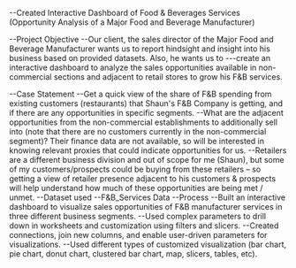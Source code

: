 
--Created Interactive Dashboard of Food & Beverages Services (Opportunity Analysis of a Major Food and Beverage Manufacturer)

--Project Objective
--Our client, the sales director of the Major Food and Beverage Manufacturer wants us to report hindsight and insight into his business based on provided datasets. Also, he wants us to ---create an interactive dashboard to analyze the sales opportunities available in non-commercial sections and adjacent to retail stores to grow his F&B services.

--Case Statement
--Get a quick view of the share of F&B spending from existing customers (restaurants) that Shaun's F&B Company is getting, and if there are any opportunities in specific segments.
--What are the adjacent opportunities from the non-commercial establishments to additionally sell into (note that there are no customers currently in the non-commercial segment)? Their finance data are not available, so will be interested in knowing relevant proxies that could indicate opportunities for us.
--Retailers are a different business division and out of scope for me (Shaun), but some of my customers/prospects could be buying from these retailers – so getting a view of retailer presence adjacent to his customers & prospects will help understand how much of these opportunities are being met / unmet.
--Dataset used
--F&B_Services Data
--Process
--Built an interactive dashboard to visualize sales opportunities of F&B manufacturer services in three different business segments.
--Used complex parameters to drill down in worksheets and customization using filters and slicers.
--Created connections, join new columns, and enable user-driven parameters for visualizations.
--Used different types of customized visualization (bar chart, pie chart, donut chart, clustered bar chart, map, slicers, tables, etc).
